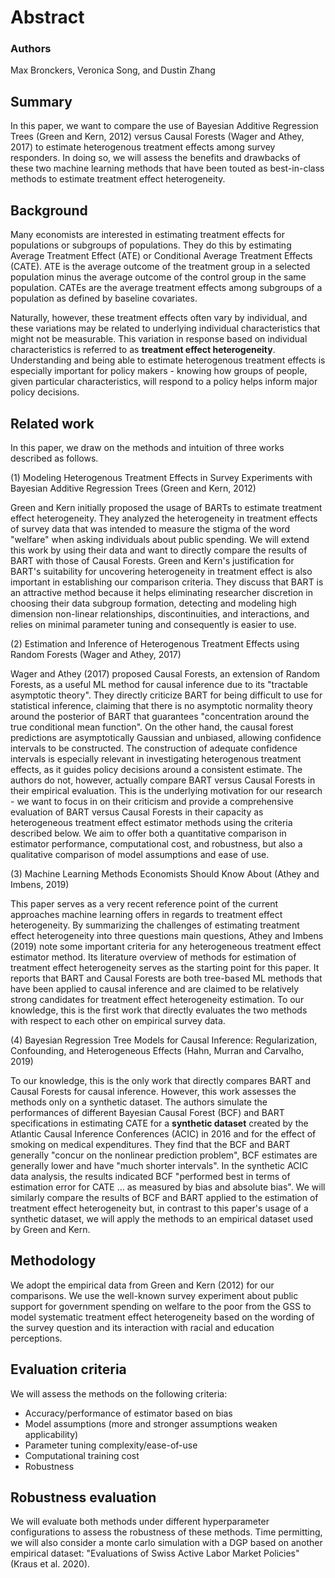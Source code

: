 # Abstract

### Authors

Max Bronckers, Veronica Song, and Dustin Zhang

## Summary 

In this paper, we want to compare the use of Bayesian Additive Regression Trees (Green and Kern, 2012) versus Causal Forests (Wager and Athey, 2017) to estimate heterogenous treatment effects among survey responders. In doing so, we will assess the benefits and drawbacks of these two machine learning methods that have been touted as best-in-class methods to estimate treatment effect heterogeneity.

## Background

Many economists are interested in estimating treatment effects for populations or subgroups of populations. They do this by estimating Average Treatment Effect (ATE) or Conditional Average Treatment Effects (CATE). ATE is the average outcome of the treatment group in a selected population minus the average outcome of the control group in the same population. CATEs are the average treatment effects among subgroups of a population as defined by baseline covariates. 

Naturally, however, these treatment effects often vary by individual, and these variations may be related to underlying individual characteristics that might not be measurable. This variation in response based on individual characteristics is referred to as **treatment effect heterogeneity**. Understanding and being able to estimate heterogenous treatment effects is especially important for policy makers - knowing how groups of people, given particular characteristics, will respond to a policy helps inform major policy decisions.

## Related work

In this paper, we draw on the methods and intuition of three works described as follows.

(1) Modeling Heterogenous Treatment Effects in Survey Experiments with Bayesian Additive Regression Trees (Green and Kern, 2012)

Green and Kern initially proposed the usage of BARTs to estimate treatment effect heterogeneity. They analyzed the heterogeneity in treatment effects of survey data that was intended to measure the stigma of the word "welfare" when asking individuals about public spending. We will extend this work by using their data and want to directly compare the results of BART with those of Causal Forests. Green and Kern's justification for BART's suitability for uncovering heterogeneity in treatment effect is also important in establishing our comparison criteria. They discuss that BART is an attractive method because it helps eliminating researcher discretion in choosing their data subgroup formation, detecting and modeling high dimension non-linear relationships, discontinuities, and interactions, and relies on minimal parameter tuning and consequently is easier to use. 

(2) Estimation and Inference of Heterogenous Treatment Effects using Random Forests (Wager and Athey, 2017)

Wager and Athey (2017) proposed Causal Forests, an extension of Random Forests, as a useful ML method for causal inference due to its "tractable asymptotic theory". They directly criticize BART for being difficult to use for statistical inference, claiming that there is no asymptotic normality theory around the posterior of BART that guarantees "concentration around the true conditional mean function". On the other hand, the causal forest predictions are asymptotically Gaussian and unbiased, allowing confidence intervals to be constructed. The construction of adequate confidence intervals is especially relevant in investigating heterogenous treatment effects, as it guides policy decisions around a consistent estimate. The authors do not, however, actually compare BART versus Causal Forests in their empirical evaluation. This is the underlying motivation for our research - we want to focus in on their criticism and provide a comprehensive evaluation of BART versus Causal Forests in their capacity as heterogeneous treatment effect estimator methods using the criteria described below. We aim to offer both a quantitative comparison in estimator performance, computational cost, and robustness, but also a qualitative comparison of model assumptions and ease of use. 

(3) Machine Learning Methods Economists Should Know About (Athey and Imbens, 2019)

This paper serves as a very recent reference point of the current approaches machine learning offers in regards to treatment effect heterogeneity. By summarizing the challenges of estimating treatment effect heterogeneity into three questions main questions, Athey and Imbens (2019) note some important criteria for any heterogeneous treatment effect estimator method. Its literature overview of methods for estimation of treatment effect heterogeneity serves as the starting point for this paper. It reports that BART and Causal Forests are both tree-based ML methods that have been applied to causal inference and are claimed to be relatively strong candidates for treatment effect heterogeneity estimation. To our knowledge, this is the first work that directly evaluates the two methods with respect to each other on empirical survey data.

(4) Bayesian Regression Tree Models for Causal Inference: Regularization, Confounding, and Heterogeneous Effects (Hahn, Murran and Carvalho, 2019)

To our knowledge, this is the only work that directly compares BART and Causal Forests for causal inference. However, this work assesses the methods only on a synthetic dataset. The authors simulate the performances of different Bayesian Causal Forest (BCF) and BART specifications in estimating CATE for a **synthetic dataset** created by the Atlantic Causal Inference Conferences (ACIC) in 2016 and for the effect of smoking on medical expenditures. They find that the BCF and BART generally "concur on the nonlinear prediction problem", BCF estimates are generally lower and have "much shorter intervals". In the synthetic ACIC data analysis, the results indicated BCF "performed best in terms of estimation error for CATE ... as measured by bias and absolute bias". We will similarly compare the results of BCF and BART applied to the estimation of treatment effect heterogeneity but, in contrast to this paper's usage of a synthetic dataset, we will apply the methods to an empirical dataset used by Green and Kern.

## Methodology

We adopt the empirical data from Green and Kern (2012) for our comparisons. We use the well-known survey experiment about public support for government spending on welfare to the poor from the GSS to model systematic treatment effect heterogeneity based on the wording of the survey question and its interaction with racial and education perceptions.

## Evaluation criteria

We will assess the methods on the following criteria:
- Accuracy/performance of estimator based on bias
- Model assumptions (more and stronger assumptions weaken applicability)
- Parameter tuning complexity/ease-of-use
- Computational training cost
- Robustness

## Robustness evaluation

We will evaluate both methods under different hyperparameter configurations to assess the robustness of these methods. Time permitting, we will also consider a monte carlo simulation with a DGP based on another empirical dataset: "Evaluations of Swiss Active Labor Market Policies" (Kraus et al. 2020).